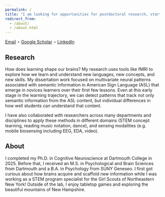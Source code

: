 ```yaml
---
permalink: /
title: "I am looking for opportunities for postdoctoral research, start date flexible but ideally in early 2026! Please feel free to reach out to me:"
redirect_from: 
  - /about/
  - /about.html
---
```

[Email](mailto:meg.hillis12@gmail.com)  ∘  [Google Scholar](https://scholar.google.com/citations?user=QCNApjcAAAAJ&hl=en)  ∘  [LinkedIn](https://www.linkedin.com/in/megan-hillis-56bb56128/)

## Research
How does learning shape our brains? My research uses tools like fMRI to explore how we learn and understand new languages, new concepts, and new skills. My dissertation work focused on multivariate neural patterns associated with semantic information in American Sign Language (ASL) that emerge in novices learners over their first few lessons. Even at this early stage in the learning trajectory, we can detect patterns that track not only semantic information from the ASL content, but individual differences in how well students can understand that content.

I have also collaborated with researchers across many departments and disciplines to apply these methods in different domains (STEM concept learning, reading music notation, dance), and sensing modalities (e.g. mobile biosensing including EEG, EDA, video).

## About
I completed my Ph.D. in Cognitive Neuroscience at Dartmouth College in 2025. Before that, I received an M.S. in Psychological and Brain Sciences from Dartmouth and a B.A. in Psychology from SUNY Geneseo.
I first got curious about how brains acquire and scaffold new information while I was working as a STEM program specialist for the Girl Scouts of Northeastern New York!
Outside of the lab, I enjoy tabletop games and exploring the beautiful mountains of New Hampshire.
